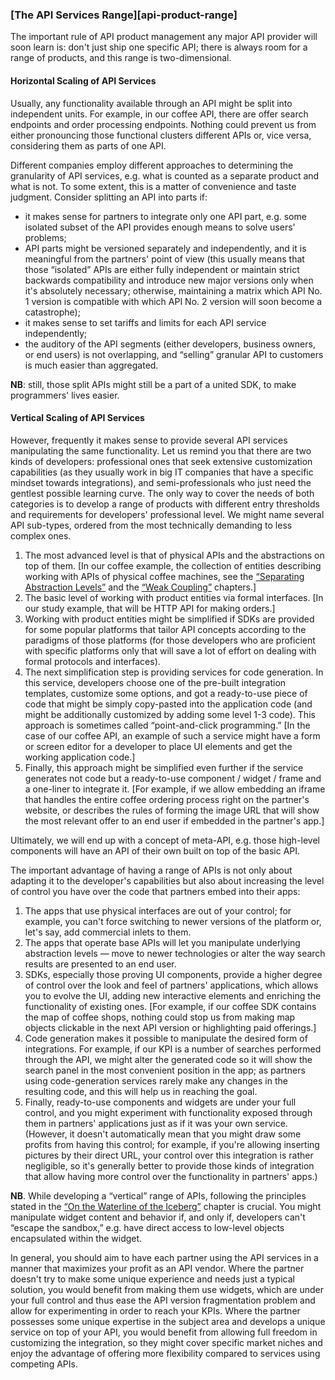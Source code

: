 ### [The API Services Range][api-product-range]

The important rule of API product management any major API provider will soon learn is: don't just ship one specific API; there is always room for a range of products, and this range is two-dimensional.

#### Horizontal Scaling of API Services

Usually, any functionality available through an API might be split into independent units. For example, in our coffee API, there are offer search endpoints and order processing endpoints. Nothing could prevent us from either pronouncing those functional clusters different APIs or, vice versa, considering them as parts of one API.

Different companies employ different approaches to determining the granularity of API services, e.g. what is counted as a separate product and what is not. To some extent, this is a matter of convenience and taste judgment. Consider splitting an API into parts if:
  * it makes sense for partners to integrate only one API part, e.g. some isolated subset of the API provides enough means to solve users' problems;
  * API parts might be versioned separately and independently, and it is meaningful from the partners' point of view (this usually means that those “isolated” APIs are either fully independent or maintain strict backwards compatibility and introduce new major versions only when it's absolutely necessary; otherwise, maintaining a matrix which API No. 1 version is compatible with which API No. 2 version will soon become a catastrophe);
  * it makes sense to set tariffs and limits for each API service independently;
  * the auditory of the API segments (either developers, business owners, or end users) is not overlapping, and “selling” granular API to customers is much easier than aggregated.

**NB**: still, those split APIs might still be a part of a united SDK, to make programmers' lives easier.

#### Vertical Scaling of API Services

However, frequently it makes sense to provide several API services manipulating the same functionality. Let us remind you that there are two kinds of developers: professional ones that seek extensive customization capabilities (as they usually work in big IT companies that have a specific mindset towards integrations), and semi-professionals who just need the gentlest possible learning curve. The only way to cover the needs of both categories is to develop a range of products with different entry thresholds and requirements for developers' professional level. We might name several API sub-types, ordered from the most technically demanding to less complex ones.
  1. The most advanced level is that of physical APIs and the abstractions on top of them. [In our coffee example, the collection of entities describing working with APIs of physical coffee machines, see the [“Separating Abstraction Levels”](#api-design-separating-abstractions) and the [“Weak Coupling”](#back-compat-weak-coupling) chapters.]
  2. The basic level of working with product entities via formal interfaces. [In our study example, that will be HTTP API for making orders.]
  3. Working with product entities might be simplified if SDKs are provided for some popular platforms that tailor API concepts according to the paradigms of those platforms (for those developers who are proficient with specific platforms only that will save a lot of effort on dealing with formal protocols and interfaces).
  4. The next simplification step is providing services for code generation. In this service, developers choose one of the pre-built integration templates, customize some options, and got a ready-to-use piece of code that might be simply copy-pasted into the application code (and might be additionally customized by adding some level 1-3 code). This approach is sometimes called “point-and-click programming.” [In the case of our coffee API, an example of such a service might have a form or screen editor for a developer to place UI elements and get the working application code.]
  5. Finally, this approach might be simplified even further if the service generates not code but a ready-to-use component / widget / frame and a one-liner to integrate it. [For example, if we allow embedding an iframe that handles the entire coffee ordering process right on the partner's website, or describes the rules of forming the image URL that will show the most relevant offer to an end user if embedded in the partner's app.]

Ultimately, we will end up with a concept of meta-API, e.g. those high-level components will have an API of their own built on top of the basic API.

The important advantage of having a range of APIs is not only about adapting it to the developer's capabilities but also about increasing the level of control you have over the code that partners embed into their apps:
  1. The apps that use physical interfaces are out of your control; for example, you can't force switching to newer versions of the platform or, let's say, add commercial inlets to them.
  2. The apps that operate base APIs will let you manipulate underlying abstraction levels — move to newer technologies or alter the way search results are presented to an end user.
  3. SDKs, especially those proving UI components, provide a higher degree of control over the look and feel of partners' applications, which allows you to evolve the UI, adding new interactive elements and enriching the functionality of existing ones. [For example, if our coffee SDK contains the map of coffee shops, nothing could stop us from making map objects clickable in the next API version or highlighting paid offerings.]
  4. Code generation makes it possible to manipulate the desired form of integrations. For example, if our KPI is a number of searches performed through the API, we might alter the generated code so it will show the search panel in the most convenient position in the app; as partners using code-generation services rarely make any changes in the resulting code, and this will help us in reaching the goal.
  5. Finally, ready-to-use components and widgets are under your full control, and you might experiment with functionality exposed through them in partners' applications just as if it was your own service. (However, it doesn't automatically mean that you might draw some profits from having this control; for example, if you're allowing inserting pictures by their direct URL, your control over this integration is rather negligible, so it's generally better to provide those kinds of integration that allow having more control over the functionality in partners' apps.)

  **NB**. While developing a “vertical” range of APIs, following the principles stated in the [“On the Waterline of the Iceberg”](#back-compat-iceberg-waterline) chapter is crucial. You might manipulate widget content and behavior if, and only if, developers can't “escape the sandbox,” e.g. have direct access to low-level objects encapsulated within the widget.

In general, you should aim to have each partner using the API services in a manner that maximizes your profit as an API vendor. Where the partner doesn't try to make some unique experience and needs just a typical solution, you would benefit from making them use widgets, which are under your full control and thus ease the API version fragmentation problem and allow for experimenting in order to reach your KPIs. Where the partner possesses some unique expertise in the subject area and develops a unique service on top of your API, you would benefit from allowing full freedom in customizing the integration, so they might cover specific market niches and enjoy the advantage of offering more flexibility compared to services using competing APIs.